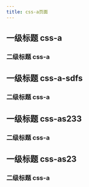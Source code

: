 ```yaml
---
title: css-a页面
---
```

## 一级标题 css-a
### 二级标题 css-a
## 一级标题 css-a-sdfs
### 二级标题 css-a
## 一级标题 css-as233
### 二级标题 css-a
## 一级标题 css-as23
### 二级标题 css-a